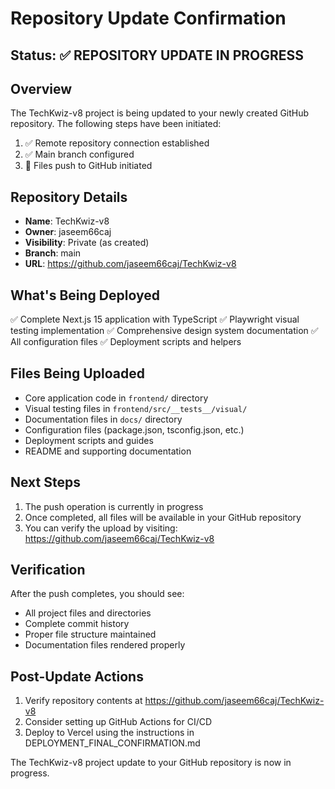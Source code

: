 # Repository Update Confirmation

## Status: ✅ REPOSITORY UPDATE IN PROGRESS

## Overview
The TechKwiz-v8 project is being updated to your newly created GitHub repository. The following steps have been initiated:

1. ✅ Remote repository connection established
2. ✅ Main branch configured
3. 🚀 Files push to GitHub initiated

## Repository Details
- **Name**: TechKwiz-v8
- **Owner**: jaseem66caj
- **Visibility**: Private (as created)
- **Branch**: main
- **URL**: https://github.com/jaseem66caj/TechKwiz-v8

## What's Being Deployed
✅ Complete Next.js 15 application with TypeScript
✅ Playwright visual testing implementation
✅ Comprehensive design system documentation
✅ All configuration files
✅ Deployment scripts and helpers

## Files Being Uploaded
- Core application code in `frontend/` directory
- Visual testing files in `frontend/src/__tests__/visual/`
- Documentation files in `docs/` directory
- Configuration files (package.json, tsconfig.json, etc.)
- Deployment scripts and guides
- README and supporting documentation

## Next Steps
1. The push operation is currently in progress
2. Once completed, all files will be available in your GitHub repository
3. You can verify the upload by visiting: https://github.com/jaseem66caj/TechKwiz-v8

## Verification
After the push completes, you should see:
- All project files and directories
- Complete commit history
- Proper file structure maintained
- Documentation files rendered properly

## Post-Update Actions
1. Verify repository contents at https://github.com/jaseem66caj/TechKwiz-v8
2. Consider setting up GitHub Actions for CI/CD
3. Deploy to Vercel using the instructions in DEPLOYMENT_FINAL_CONFIRMATION.md

The TechKwiz-v8 project update to your GitHub repository is now in progress.